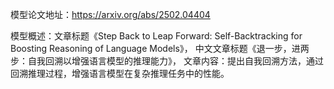 模型论文地址：https://arxiv.org/abs/2502.04404

模型概述：文章标题《Step Back to Leap Forward: Self-Backtracking for Boosting Reasoning of Language Models》，
中文文章标题《退一步，进两步：自我回溯以增强语言模型的推理能力》，
文章内容：提出自我回溯方法，通过回溯推理过程，增强语言模型在复杂推理任务中的性能。
